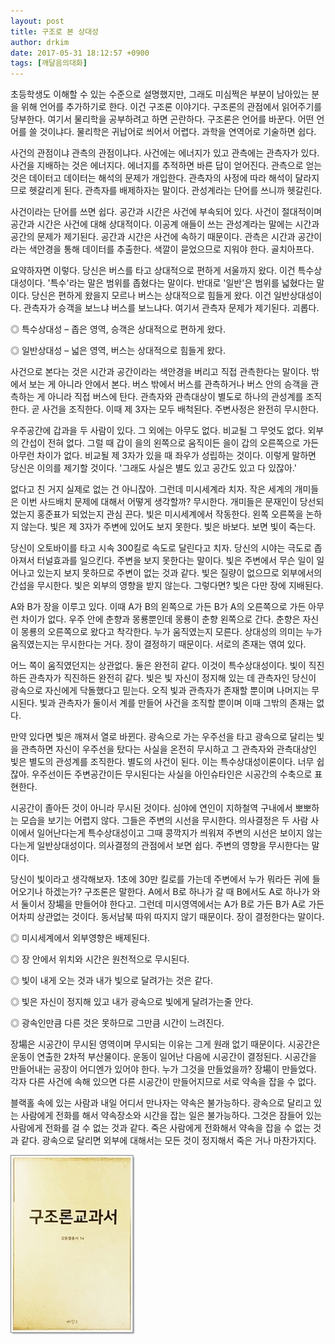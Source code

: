 ```yaml
---
layout: post
title: 구조로 본 상대성
author: drkim
date: 2017-05-31 18:12:57 +0900
tags: [깨달음의대화]
---
```

  


초등학생도 이해할 수 있는 수준으로 설명했지만, 그래도 미심쩍은 부분이 남아있는 분을 위해 언어를 추가하기로 한다. 이건 구조론 이야기다. 구조론의 관점에서 읽어주기를 당부한다. 여기서 물리학을 공부하려고 하면 곤란하다. 구조론은 언어를 바꾼다. 어떤 언어를 쓸 것이냐다. 물리학은 귀납어로 씌어서 어렵다. 과학을 연역어로 기술하면 쉽다. 

  


사건의 관점이냐 관측의 관점이냐다. 사건에는 에너지가 있고 관측에는 관측자가 있다. 사건을 지배하는 것은 에너지다. 에너지를 추적하면 바른 답이 얻어진다. 관측으로 얻는 것은 데이터고 데이터는 해석의 문제가 개입한다. 관측자의 사정에 따라 해석이 달라지므로 헷갈리게 된다. 관측자를 배제하자는 말이다. 관성계라는 단어를 쓰니까 헷갈린다. 

  


사건이라는 단어를 쓰면 쉽다. 공간과 시간은 사건에 부속되어 있다. 사건이 절대적이며 공간과 시간은 사건에 대해 상대적이다. 이공계 애들이 쓰는 관성계라는 말에는 시간과 공간의 문제가 제기된다. 공간과 시간은 사건에 속하기 때문이다. 관측은 시간과 공간이라는 색안경을 통해 데이터를 추출한다. 색깔이 묻었으므로 지워야 한다. 골치아프다. 

  


요약하자면 이렇다. 당신은 버스를 타고 상대적으로 편하게 서울까지 왔다. 이건 특수상대성이다. '특수'라는 말은 범위를 좁혔다는 말이다. 반대로 '일반'은 범위를 넓혔다는 말이다. 당신은 편하게 왔을지 모르나 버스는 상대적으로 힘들게 왔다. 이건 일반상대성이다. 관측자가 승객을 보느냐 버스를 보느냐다. 여기서 관측자 문제가 제기된다. 괴롭다. 

  


◎ 특수상대성 – 좁은 영역, 승객은 상대적으로 편하게 왔다.  
      
◎ 일반상대성 – 넓은 영역, 버스는 상대적으로 힘들게 왔다. 

  


사건으로 본다는 것은 시간과 공간이라는 색안경을 버리고 직접 관측한다는 말이다. 밖에서 보는 게 아니라 안에서 본다. 버스 밖에서 버스를 관측하거나 버스 안의 승객을 관측하는 게 아니라 직접 버스에 탄다. 관측자와 관측대상이 별도로 하나의 관성계를 조직한다. 곧 사건을 조직한다. 이때 제 3자는 모두 배척된다. 주변사정은 완전히 무시한다. 

  


우주공간에 갑과을 두 사람이 있다. 그 외에는 아무도 없다. 비교될 그 무엇도 없다. 외부의 간섭이 전혀 없다. 그럴 때 갑이 을의 왼쪽으로 움직이든 을이 갑의 오른쪽으로 가든 아무런 차이가 없다. 비교될 제 3자가 있을 때 좌우가 성립하는 것이다. 이렇게 말하면 당신은 이의를 제기할 것이다. '그래도 사실은 별도 있고 공간도 있고 다 있잖아.' 

  


없다고 친 거지 실제로 없는 건 아니잖아. 그런데 미시세계라 치자. 작은 세계의 개미들은 이번 사드배치 문제에 대해서 어떻게 생각할까? 무시한다. 개미들은 문재인이 당선되었는지 홍준표가 되었는지 관심 끈다. 빛은 미시세계에서 작동한다. 왼쪽 오른쪽을 논하지 않는다. 빛은 제 3자가 주변에 있어도 보지 못한다. 빛은 바보다. 보면 빛이 죽는다. 

  


당신이 오토바이를 타고 시속 300킬로 속도로 달린다고 치자. 당신의 시야는 극도로 좁아져서 터널효과를 일으킨다. 주변을 보지 못한다는 말이다. 빛은 주변에서 무슨 일이 일어나고 있는지 보지 못하므로 주변이 없는 것과 같다. 빛은 질량이 없으므로 외부에서의 간섭을 무시한다. 빛은 외부의 영향을 받지 않는다. 그렇다면? 빛은 다만 장에 지배된다. 

  


A와 B가 장을 이루고 있다. 이때 A가 B의 왼쪽으로 가든 B가 A의 오른쪽으로 가든 아무런 차이가 없다. 우주 안에 춘향과 몽룡뿐인데 몽룡이 춘향 왼쪽으로 간다. 춘향은 자신이 몽룡의 오른쪽으로 왔다고 착각한다. 누가 움직였는지 모른다. 상대성의 의미는 누가 움직였는지는 무시한다는 거다. 장이 결정하기 때문이다. 서로의 존재는 엮여 있다. 

  


어느 쪽이 움직였던지는 상관없다. 둘은 완전히 같다. 이것이 특수상대성이다. 빛이 직진하든 관측자가 직진하든 완전히 같다. 빛은 빛 자신이 정지해 있는 데 관측자인 당신이 광속으로 자신에게 닥돌했다고 믿는다. 오직 빛과 관측자가 존재할 뿐이며 나머지는 무시된다. 빛과 관측자가 둘이서 계를 만들어 사건을 조직할 뿐이며 이때 그밖의 존재는 없다. 

  


만약 있다면 빛은 깨져서 열로 바뀐다. 광속으로 가는 우주선을 타고 광속으로 달리는 빛을 관측하면 자신이 우주선을 탔다는 사실을 온전히 무시하고 그 관측자와 관측대상인 빛은 별도의 관성계를 조직한다. 별도의 사건이 된다. 이는 특수상대성이론이다. 너무 쉽잖아. 우주선이든 주변공간이든 무시된다는 사실을 아인슈타인은 시공간의 수축으로 표현한다. 

  


시공간이 졸아든 것이 아니라 무시된 것이다. 심야에 연인이 지하철역 구내에서 뽀뽀하는 모습을 보기는 어렵지 않다. 그들은 주변의 시선을 무시한다. 의사결정은 두 사람 사이에서 일어난다는게 특수상대성이고 그때 콩깍지가 씌워져 주변의 시선은 보이지 않는다는게 일반상대성이다. 의사결정의 관점에서 보면 쉽다. 주변의 영향을 무시한다는 말이다. 

  


당신이 빛이라고 생각해보자. 1초에 30만 킬로를 가는데 주변에서 누가 뭐라든 귀에 들어오기나 하겠는가? 구조론은 말한다. A에서 B로 하나가 갈 때 B에서도 A로 하나가 와서 둘이서 장場을 만들어야 한다고. 그런데 미시영역에서는 A가 B로 가든 B가 A로 가든 어차피 상관없는 것이다. 동서남북 따위 따지지 않기 때문이다. 장이 결정한다는 말이다. 

  


◎ 미시세계에서 외부영향은 배제된다.  
      
◎ 장 안에서 위치와 시간은 원천적으로 무시된다.  
      
◎ 빛이 내게 오는 것과 내가 빛으로 달려가는 것은 같다.  
      
◎ 빛은 자신이 정지해 있고 내가 광속으로 빛에게 달려가는줄 안다.  
      
◎ 광속인만큼 다른 것은 못하므로 그만큼 시간이 느려진다. 

  


장場은 시공간이 무시된 영역이며 무시되는 이유는 그게 원래 없기 때문이다. 시공간은 운동이 연출한 2차적 부산물이다. 운동이 일어난 다음에 시공간이 결정된다. 시공간을 만들어내는 공장이 어디엔가 있어야 한다. 누가 그것을 만들었을까? 장場이 만들었다. 각자 다른 사건에 속해 있으면 다른 시공간이 만들어지므로 서로 약속을 잡을 수 없다. 

  


블랙홀 속에 있는 사람과 내일 어디서 만나자는 약속은 불가능하다. 광속으로 달리고 있는 사람에게 전화를 해서 약속장소와 시간을 잡는 일은 불가능하다. 그것은 잠들어 있는 사람에게 전화를 걸 수 없는 것과 같다. 죽은 사람에게 전화해서 약속을 잡을 수 없는 것과 같다. 광속으로 달리면 외부에 대해서는 모든 것이 정지해서 죽은 거나 마찬가지다. 

  



![](/files/attach/images/198/359/851/20170108_234810.jpg)